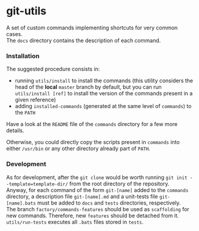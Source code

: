 # git-utils
A set of custom commands implementing shortcuts for very common cases.<br>
The ```docs``` directory contains the description of each command.

### Installation
The suggested procedure consists in:
- running ```utils/install``` to install the commands (this utility considers the head of the <b>local</b> ```master``` branch by default, but you can run ```utils/install [ref]``` to install the version of the commands present in a given reference)
- adding ```installed-commands``` (generated at the same level of ```commands```) to the ```PATH```

Have a look at the ```README``` file of the ```commands``` directory for a few more details.

Otherwise, you could directly copy the scripts present in ```commands``` into either ```/usr/bin``` or any other directory already part of ```PATH```.

### Development
As for development, after the ```git clone``` would be worth running ```git init --template=template-dir/``` from the root directory of the repository.<br>
Anyway, for each command of the form ```git-[name]``` added to the ```commands``` directory, a description file ```git-[name].md``` and a unit-tests file ```git-[name].bats``` must be added to ```docs``` and ```tests``` directories, respectively.<br>
The branch ```factory/commands-features``` should be used as ```scaffolding``` for new commands. Therefore, new ```features``` should be detached from it.<br>
```utils/run-tests``` executes all ```.bats``` files stored in ```tests```.
